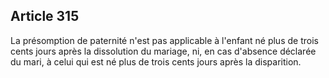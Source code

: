 Article 315
----
La présomption de paternité n'est pas applicable à l'enfant né plus de trois
cents jours après la dissolution du mariage, ni, en cas d'absence déclarée du
mari, à celui qui est né plus de trois cents jours après la disparition.
